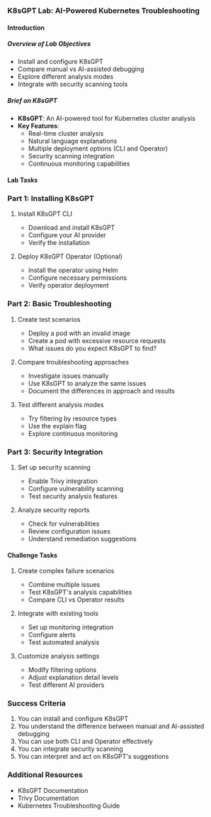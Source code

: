 ### K8sGPT Lab: AI-Powered Kubernetes Troubleshooting

#### Introduction

##### **Overview of Lab Objectives**
- Install and configure K8sGPT
- Compare manual vs AI-assisted debugging
- Explore different analysis modes
- Integrate with security scanning tools

##### **Brief on K8sGPT**
- **K8sGPT**: An AI-powered tool for Kubernetes cluster analysis
- **Key Features**:
  - Real-time cluster analysis
  - Natural language explanations
  - Multiple deployment options (CLI and Operator)
  - Security scanning integration
  - Continuous monitoring capabilities

#### Lab Tasks

### Part 1: Installing K8sGPT

1. Install K8sGPT CLI
   - Download and install K8sGPT
   - Configure your AI provider
   - Verify the installation

2. Deploy K8sGPT Operator (Optional)
   - Install the operator using Helm
   - Configure necessary permissions
   - Verify operator deployment

### Part 2: Basic Troubleshooting

1. Create test scenarios
   - Deploy a pod with an invalid image
   - Create a pod with excessive resource requests
   - What issues do you expect K8sGPT to find?

2. Compare troubleshooting approaches
   - Investigate issues manually
   - Use K8sGPT to analyze the same issues
   - Document the differences in approach and results

3. Test different analysis modes
   - Try filtering by resource types
   - Use the explain flag
   - Explore continuous monitoring

### Part 3: Security Integration

1. Set up security scanning
   - Enable Trivy integration
   - Configure vulnerability scanning
   - Test security analysis features

2. Analyze security reports
   - Check for vulnerabilities
   - Review configuration issues
   - Understand remediation suggestions

#### Challenge Tasks

1. Create complex failure scenarios
   - Combine multiple issues
   - Test K8sGPT's analysis capabilities
   - Compare CLI vs Operator results

2. Integrate with existing tools
   - Set up monitoring integration
   - Configure alerts
   - Test automated analysis

3. Customize analysis settings
   - Modify filtering options
   - Adjust explanation detail levels
   - Test different AI providers

### Success Criteria

1. You can install and configure K8sGPT
2. You understand the difference between manual and AI-assisted debugging
3. You can use both CLI and Operator effectively
4. You can integrate security scanning
5. You can interpret and act on K8sGPT's suggestions

### Additional Resources
- K8sGPT Documentation
- Trivy Documentation
- Kubernetes Troubleshooting Guide
